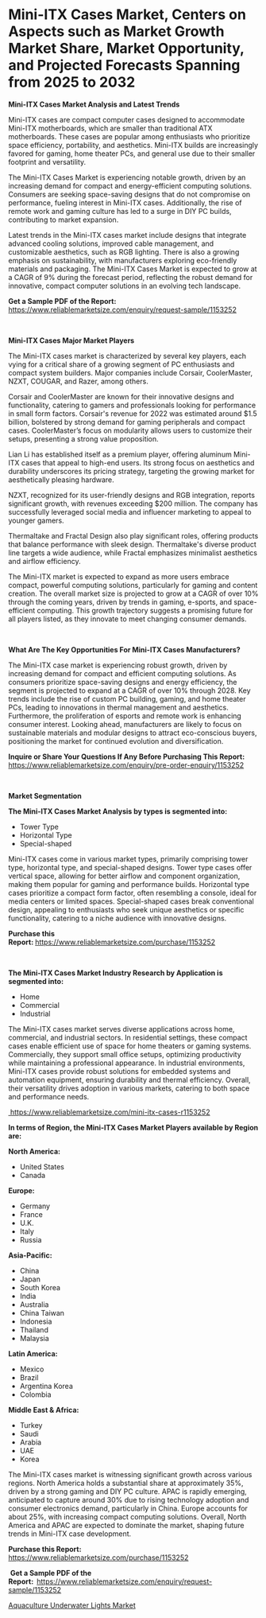 <p><h1>Mini-ITX Cases Market, Centers on Aspects such as Market Growth Market Share, Market Opportunity, and Projected Forecasts Spanning from 2025 to 2032</h1></p><p><strong>Mini-ITX Cases Market Analysis and Latest Trends</strong></p>
<p><p>Mini-ITX cases are compact computer cases designed to accommodate Mini-ITX motherboards, which are smaller than traditional ATX motherboards. These cases are popular among enthusiasts who prioritize space efficiency, portability, and aesthetics. Mini-ITX builds are increasingly favored for gaming, home theater PCs, and general use due to their smaller footprint and versatility.</p><p>The Mini-ITX Cases Market is experiencing notable growth, driven by an increasing demand for compact and energy-efficient computing solutions. Consumers are seeking space-saving designs that do not compromise on performance, fueling interest in Mini-ITX cases. Additionally, the rise of remote work and gaming culture has led to a surge in DIY PC builds, contributing to market expansion.</p><p>Latest trends in the Mini-ITX cases market include designs that integrate advanced cooling solutions, improved cable management, and customizable aesthetics, such as RGB lighting. There is also a growing emphasis on sustainability, with manufacturers exploring eco-friendly materials and packaging. The Mini-ITX Cases Market is expected to grow at a CAGR of 9% during the forecast period, reflecting the robust demand for innovative, compact computer solutions in an evolving tech landscape.</p></p>
<p><strong>Get a Sample PDF of the Report:&nbsp;</strong> <a href="https://www.reliablemarketsize.com/enquiry/request-sample/1153252?utm_campaign=2333&utm_medium=2&utm_source=Github&utm_content=ia&utm_term=28022025&utm_id=mini-itx-cases">https://www.reliablemarketsize.com/enquiry/request-sample/1153252</a></p>
<p>&nbsp;</p>
<p><strong>Mini-ITX Cases Major Market Players</strong></p>
<p><p>The Mini-ITX cases market is characterized by several key players, each vying for a critical share of a growing segment of PC enthusiasts and compact system builders. Major companies include Corsair, CoolerMaster, NZXT, COUGAR, and Razer, among others. </p><p>Corsair and CoolerMaster are known for their innovative designs and functionality, catering to gamers and professionals looking for performance in small form factors. Corsair's revenue for 2022 was estimated around $1.5 billion, bolstered by strong demand for gaming peripherals and compact cases. CoolerMaster’s focus on modularity allows users to customize their setups, presenting a strong value proposition.</p><p>Lian Li has established itself as a premium player, offering aluminum Mini-ITX cases that appeal to high-end users. Its strong focus on aesthetics and durability underscores its pricing strategy, targeting the growing market for aesthetically pleasing hardware. </p><p>NZXT, recognized for its user-friendly designs and RGB integration, reports significant growth, with revenues exceeding $200 million. The company has successfully leveraged social media and influencer marketing to appeal to younger gamers.</p><p>Thermaltake and Fractal Design also play significant roles, offering products that balance performance with sleek design. Thermaltake's diverse product line targets a wide audience, while Fractal emphasizes minimalist aesthetics and airflow efficiency.</p><p>The Mini-ITX market is expected to expand as more users embrace compact, powerful computing solutions, particularly for gaming and content creation. The overall market size is projected to grow at a CAGR of over 10% through the coming years, driven by trends in gaming, e-sports, and space-efficient computing. This growth trajectory suggests a promising future for all players listed, as they innovate to meet changing consumer demands.</p></p>
<p>&nbsp;</p>
<p><strong>What Are The Key Opportunities For Mini-ITX Cases Manufacturers?</strong></p>
<p><p>The Mini-ITX case market is experiencing robust growth, driven by increasing demand for compact and efficient computing solutions. As consumers prioritize space-saving designs and energy efficiency, the segment is projected to expand at a CAGR of over 10% through 2028. Key trends include the rise of custom PC building, gaming, and home theater PCs, leading to innovations in thermal management and aesthetics. Furthermore, the proliferation of esports and remote work is enhancing consumer interest. Looking ahead, manufacturers are likely to focus on sustainable materials and modular designs to attract eco-conscious buyers, positioning the market for continued evolution and diversification.</p></p>
<p><strong>Inquire or Share Your Questions If Any Before Purchasing This Report:</strong> <a href="https://www.reliablemarketsize.com/enquiry/pre-order-enquiry/1153252?utm_campaign=2333&utm_medium=2&utm_source=Github&utm_content=ia&utm_term=28022025&utm_id=mini-itx-cases">https://www.reliablemarketsize.com/enquiry/pre-order-enquiry/1153252</a></p>
<p>&nbsp;</p>
<p><strong>Market Segmentation</strong></p>
<p><strong>The Mini-ITX Cases Market Analysis by types is segmented into:</strong></p>
<p><ul><li>Tower Type</li><li>Horizontal Type</li><li>Special-shaped</li></ul></p>
<p><p>Mini-ITX cases come in various market types, primarily comprising tower type, horizontal type, and special-shaped designs. Tower type cases offer vertical space, allowing for better airflow and component organization, making them popular for gaming and performance builds. Horizontal type cases prioritize a compact form factor, often resembling a console, ideal for media centers or limited spaces. Special-shaped cases break conventional design, appealing to enthusiasts who seek unique aesthetics or specific functionality, catering to a niche audience with innovative designs.</p></p>
<p><strong>Purchase this Report:&nbsp;</strong><a href="https://www.reliablemarketsize.com/purchase/1153252?utm_campaign=2333&utm_medium=2&utm_source=Github&utm_content=ia&utm_term=28022025&utm_id=mini-itx-cases">https://www.reliablemarketsize.com/purchase/1153252</a></p>
<p>&nbsp;</p>
<p><strong>The Mini-ITX Cases Market Industry Research by Application is segmented into:</strong></p>
<p><ul><li>Home</li><li>Commercial</li><li>Industrial</li></ul></p>
<p><p>The Mini-ITX cases market serves diverse applications across home, commercial, and industrial sectors. In residential settings, these compact cases enable efficient use of space for home theaters or gaming systems. Commercially, they support small office setups, optimizing productivity while maintaining a professional appearance. In industrial environments, Mini-ITX cases provide robust solutions for embedded systems and automation equipment, ensuring durability and thermal efficiency. Overall, their versatility drives adoption in various markets, catering to both space and performance needs.</p></p>
<p><a href="https://www.reliablemarketsize.com/mini-itx-cases-r1153252?utm_campaign=2333&utm_medium=2&utm_source=Github&utm_content=ia&utm_term=28022025&utm_id=mini-itx-cases">&nbsp;https://www.reliablemarketsize.com/mini-itx-cases-r1153252</a></p>
<p><strong>In terms of Region, the Mini-ITX Cases Market Players available by Region are:</strong></p>
<p>
    <p> <strong> North America: </strong>
        <ul>
            <li>United States</li>
            <li>Canada</li>
        </ul>
        </p> 
    <p> <strong> Europe: </strong>
        <ul>
            <li>Germany</li>
            <li>France</li>
            <li>U.K.</li>
            <li>Italy</li>
            <li>Russia</li>
        </ul>
        </p> 
    <p> <strong> Asia-Pacific: </strong>
        <ul>
            <li>China</li>
            <li>Japan</li>
            <li>South Korea</li>
            <li>India</li>
            <li>Australia</li>
            <li>China Taiwan</li>
            <li>Indonesia</li>
            <li>Thailand</li>
            <li>Malaysia</li>
        </ul>
        </p> 
    <p> <strong> Latin America: </strong>
        <ul>
            <li>Mexico</li>
            <li>Brazil</li>
            <li>Argentina Korea</li>
            <li>Colombia</li>
        </ul>
        </p> 
    <p> <strong> Middle East & Africa: </strong>
        <ul>
            <li>Turkey</li>
            <li>Saudi</li>
            <li>Arabia</li>
            <li>UAE</li>
            <li>Korea</li>
        </ul>
    </p>
    </p>
<p><p>The Mini-ITX cases market is witnessing significant growth across various regions. North America holds a substantial share at approximately 35%, driven by a strong gaming and DIY PC culture. APAC is rapidly emerging, anticipated to capture around 30% due to rising technology adoption and consumer electronics demand, particularly in China. Europe accounts for about 25%, with increasing compact computing solutions. Overall, North America and APAC are expected to dominate the market, shaping future trends in Mini-ITX case development.</p></p>
<p><strong>Purchase this Report: </strong><a href="https://www.reliablemarketsize.com/purchase/1153252?utm_campaign=2333&utm_medium=2&utm_source=Github&utm_content=ia&utm_term=28022025&utm_id=mini-itx-cases">https://www.reliablemarketsize.com/purchase/1153252</a></p>
<p>&nbsp;<strong>Get a Sample PDF of the Report:&nbsp;&nbsp;</strong><a href="https://www.reliablemarketsize.com/enquiry/request-sample/1153252?utm_campaign=2333&utm_medium=2&utm_source=Github&utm_content=ia&utm_term=28022025&utm_id=mini-itx-cases">https://www.reliablemarketsize.com/enquiry/request-sample/1153252</a></p>
<p><strong></strong></p>
<p><p><a href="https://github.com/lourdesmai100/Market-Research-Report-List-1/blob/main/aquaculture-underwater-lights-market.md?utm_campaign=2333&utm_medium=2&utm_source=Github&utm_content=ia&utm_term=28022025&utm_id=mini-itx-cases">Aquaculture Underwater Lights Market</a></p></p>